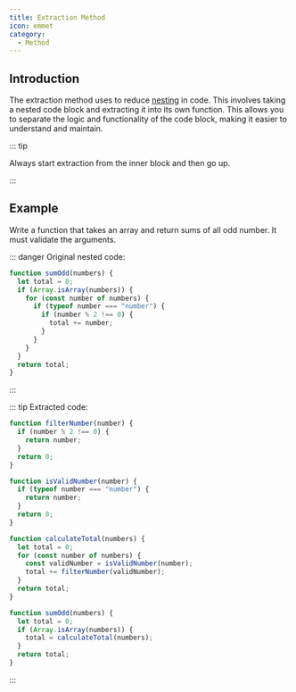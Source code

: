 ```yaml
---
title: Extraction Method
icon: emmet
category:
  - Method
---
```


## Introduction

The extraction method uses to reduce [nesting](/demo/page.md) in code. This involves taking a nested code block and extracting it into its own function. This allows you to separate the logic and functionality of the code block, making it easier to understand and maintain.

::: tip

Always start extraction from the inner block and then go up.

:::

## Example

Write a function that takes an array and return sums of all odd number. It must validate the arguments.

::: danger Original nested code:

```js
function sumOdd(numbers) {
  let total = 0;
  if (Array.isArray(numbers)) {
    for (const number of numbers) {
      if (typeof number === "number") {
        if (number % 2 !== 0) {
          total += number;
        }
      }
    }
  }
  return total;
}
```

:::

::: tip Extracted code:

```js
function filterNumber(number) {
  if (number % 2 !== 0) {
    return number;
  }
  return 0;
}

function isValidNumber(number) {
  if (typeof number === "number") {
    return number;
  }
  return 0;
}

function calculateTotal(numbers) {
  let total = 0;
  for (const number of numbers) {
    const validNumber = isValidNumber(number);
    total += filterNumber(validNumber);
  }
  return total;
}

function sumOdd(numbers) {
  let total = 0;
  if (Array.isArray(numbers)) {
    total = calculateTotal(numbers);
  }
  return total;
}
```

:::
